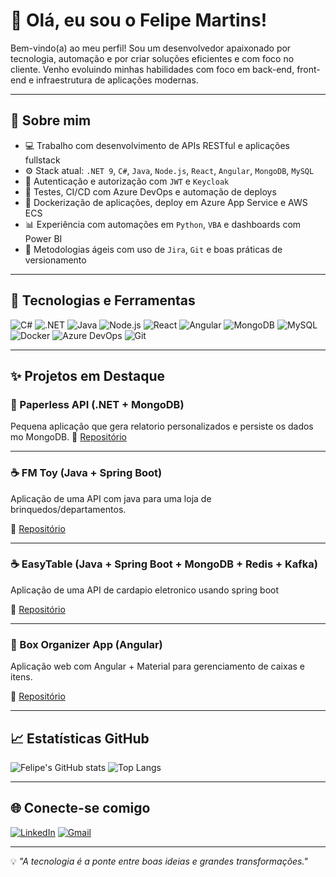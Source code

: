 # 👋 Olá, eu sou o Felipe Martins!

Bem-vindo(a) ao meu perfil! Sou um desenvolvedor apaixonado por tecnologia, automação e por criar soluções eficientes e com foco no cliente. Venho evoluindo minhas habilidades com foco em back-end, front-end e infraestrutura de aplicações modernas.

---

## 🚀 Sobre mim

- 💻 Trabalho com desenvolvimento de APIs RESTful e aplicações fullstack
- ⚙️ Stack atual: `.NET 9`, `C#`, `Java`, `Node.js`, `React`, `Angular`, `MongoDB`, `MySQL`
- 🔐 Autenticação e autorização com `JWT` e `Keycloak`
- 🧪 Testes, CI/CD com Azure DevOps e automação de deploys
- 🐳 Dockerização de aplicações, deploy em Azure App Service e AWS ECS
- 📊 Experiência com automações em `Python`, `VBA` e dashboards com Power BI
- 🔄 Metodologias ágeis com uso de `Jira`, `Git` e boas práticas de versionamento

---

## 🧰 Tecnologias e Ferramentas

![C#](https://img.shields.io/badge/-C%23-239120?style=flat&logo=c-sharp&logoColor=white)
![.NET](https://img.shields.io/badge/-.NET-512BD4?style=flat&logo=dotnet&logoColor=white)
![Java](https://img.shields.io/badge/-Java-007396?style=flat&logo=java&logoColor=white)
![Node.js](https://img.shields.io/badge/-Node.js-339933?style=flat&logo=node.js&logoColor=white)
![React](https://img.shields.io/badge/-React-61DAFB?style=flat&logo=react&logoColor=white)
![Angular](https://img.shields.io/badge/-Angular-DD0031?style=flat&logo=angular&logoColor=white)
![MongoDB](https://img.shields.io/badge/-MongoDB-47A248?style=flat&logo=mongodb&logoColor=white)
![MySQL](https://img.shields.io/badge/-MySQL-4479A1?style=flat&logo=mysql&logoColor=white)
![Docker](https://img.shields.io/badge/-Docker-2496ED?style=flat&logo=docker&logoColor=white)
![Azure DevOps](https://img.shields.io/badge/-Azure%20DevOps-0078D7?style=flat&logo=azuredevops&logoColor=white)
![Git](https://img.shields.io/badge/-Git-F05032?style=flat&logo=git&logoColor=white)

---

## ✨ Projetos em Destaque

### 🔧 Paperless API (.NET + MongoDB)

Pequena aplicação que gera relatorio personalizados e persiste os dados mo MongoDB.
🔗 [Repositório](https://github.com/Valossa515/PaperlessAPI.api)

---

### ☕ FM Toy (Java + Spring Boot)

Aplicação de uma API com java para uma loja de brinquedos/departamentos.

🔗 [Repositório](https://github.com/Valossa515/FMToy)

---

### ☕ EasyTable (Java + Spring Boot + MongoDB + Redis + Kafka)

Aplicação de uma API de cardapio eletronico usando spring boot

🔗 [Repositório](https://github.com/Valossa515/easytable.api-V1)

---

### 🎯 Box Organizer App (Angular)

Aplicação web com Angular + Material para gerenciamento de caixas e itens.

🔗 [Repositório](https://github.com/Valossa515/box-organizer-apps)

---

## 📈 Estatísticas GitHub

![Felipe's GitHub stats](https://github-readme-stats.vercel.app/api?username=Valossa515&show_icons=true&theme=radical)
![Top Langs](https://github-readme-stats.vercel.app/api/top-langs/?username=Valossa515&layout=compact&theme=radical)

---

## 🌐 Conecte-se comigo

[![LinkedIn](https://img.shields.io/badge/-Felipe%20Martins-0A66C2?style=flat&logo=linkedin&logoColor=white)](https://www.linkedin.com/in/felipe-martins-529a249a/)
[![Gmail](https://img.shields.io/badge/-fe.mmo515@gmail.com-D14836?style=flat&logo=gmail&logoColor=white)](mailto:fe.mmo515@gmail.com)

---

💡 *"A tecnologia é a ponte entre boas ideias e grandes transformações."*

